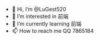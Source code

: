 - 👋 Hi, I’m @LuGest520
- 👀 I’m interested in 前端
- 🌱 I’m currently learning 前端
- 📫 How to reach me QQ 7865184
<!---
LuGest520/LuGest520 is a ✨ special ✨ repository because its `README.md` (this file) appears on your GitHub profile.
You can click the Preview link to take a look at your changes.
--->

